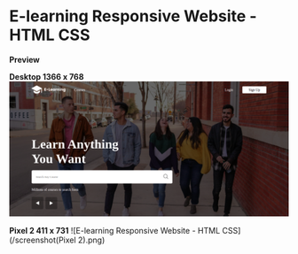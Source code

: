 # E-learning Responsive Website - HTML CSS

**Preview**

**Desktop 1366 x 768**
![E-learning Responsive Website - HTML CSS](/screenshot(desktop).png)

**Pixel 2 411 x 731**
![E-learning Responsive Website - HTML CSS](/screenshot(Pixel 2).png)